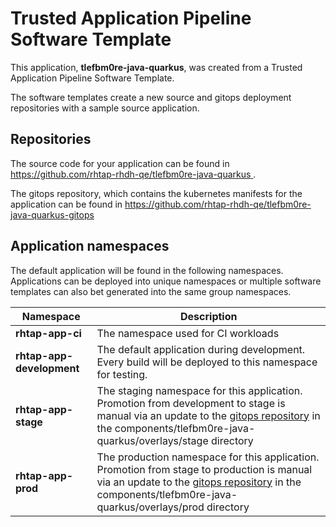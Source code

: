 # Trusted Application Pipeline Software Template

This application, **tlefbm0re-java-quarkus**, was created from a Trusted Application Pipeline Software Template.

The software templates create a new source and gitops deployment repositories with a sample source application. 

## Repositories

The source code for your application can be found in [https://github.com/rhtap-rhdh-qe/tlefbm0re-java-quarkus ](https://github.com/rhtap-rhdh-qe/tlefbm0re-java-quarkus ).
 
The gitops repository, which contains the kubernetes manifests for the application can be found in 
[https://github.com/rhtap-rhdh-qe/tlefbm0re-java-quarkus-gitops ](https://github.com/rhtap-rhdh-qe/tlefbm0re-java-quarkus-gitops ) 

## Application namespaces 

The default application will be found in the following namespaces. Applications can be deployed into unique namespaces or multiple software templates can also bet generated into the same group namespaces.  

|  Namespace   |  Description   |  
| -------- | -------- |
| **rhtap-app-ci** | The namespace used for CI workloads |
| **rhtap-app-development** | The default application during development. Every build will be deployed to this namespace for testing. |
| **rhtap-app-stage** | The staging namespace for this application. Promotion from development to stage is manual via an update to the [gitops repository](https://github.com/rhtap-rhdh-qe/tlefbm0re-java-quarkus-gitops ) in the components/tlefbm0re-java-quarkus/overlays/stage directory |
| **rhtap-app-prod** | The production namespace for this application. Promotion from stage to production is manual via an update to the [gitops repository](https://github.com/rhtap-rhdh-qe/tlefbm0re-java-quarkus-gitops ) in the components/tlefbm0re-java-quarkus/overlays/prod directory |